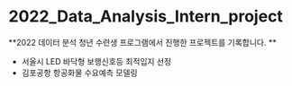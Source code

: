 # 2022_Data_Analysis_Intern_project

**2022 데이터 분석 청년 수련생 프로그램에서 진행한 프로젝트를 기록합니다. **

* 서울시 LED 바닥형 보행신호등 최적입지 선정
* 김포공항 항공화물 수요예측 모델링
